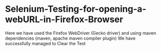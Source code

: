 # Selenium-Testing-for-opening-a-webURL-in-Firefox-Browser
Here we have used the Firefox WebDriver (Gecko driver) and using maven dependencies (maven, apache maven compiler plugin) We have successfully managed to Clear the Test 
